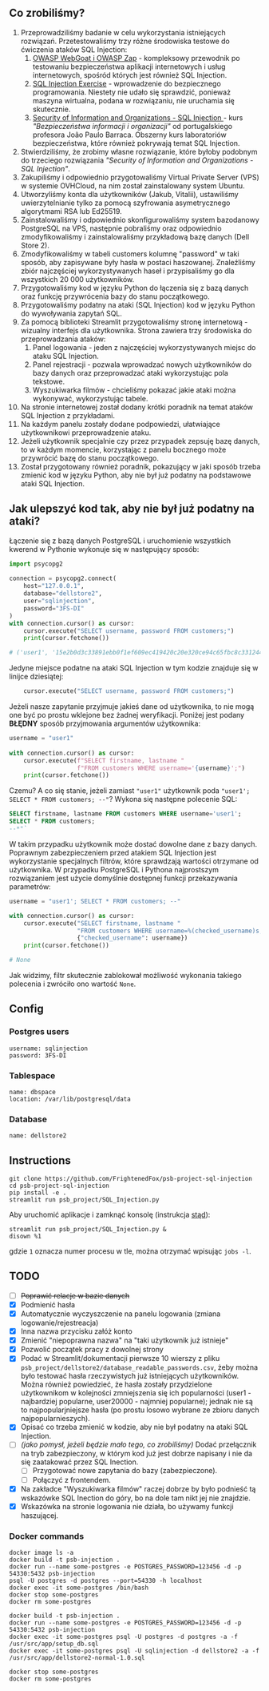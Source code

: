 
## Co zrobiliśmy? 
1. Przeprowadziliśmy badanie w celu wykorzystania istniejących rozwiązań. Przetestowaliśmy trzy różne środowiska testowe do ćwiczenia ataków SQL Injection: 
	1. [OWASP WebGoat i OWASP Zap](https://thehackerish.com/sql-injection-examples-for-practice/) -  kompleksowy przewodnik po testowaniu bezpieczeństwa aplikacji internetowych i usług internetowych, spośród których jest również SQL Injection.
	2. [SQL Injection Exercise](https://research.cs.wisc.edu/mist/SoftwareSecurityCourse/Exercises/3.8.1_SQL_Injection_Exercise.html) - wprowadzenie do bezpiecznego programowania. Niestety nie udało się sprawdzić, ponieważ maszyna wirtualna, podana w rozwiązaniu, nie uruchamia się skutecznie. 
	3. [Security of Information and Organizations - SQL Injection ](http://sweet.ua.pt/jpbarraca/course/sio-2122/lab-sql-injection/) - kurs *"Bezpieczeństwa informacji i organizacji"* od portugalskiego profesora João Paulo Barraca. Obszerny kurs laboratoriów bezpieczeństwa, które również pokrywają temat SQL Injection.
2. Stwierdziliśmy, że zrobimy własne rozwiązanie, które byłoby podobnym do trzeciego rozwiązania *"Security of Information and Organizations - SQL Injection"*.
3. Zakupiliśmy i odpowiednio przygotowaliśmy Virtual Private Server (VPS) w systemie OVHCloud, na nim został zainstalowany system Ubuntu. 
4. Utworzyliśmy konta dla użytkowników (Jakub, Vitalii), ustawiliśmy uwierzytelnianie tylko za pomocą szyfrowania asymetrycznego algorytmami RSA lub Ed25519. 
5. Zainstalowaliśmy i odpowiednio skonfigurowaliśmy system bazodanowy PostgreSQL na VPS, następnie pobraliśmy oraz odpowiednio zmodyfikowaliśmy i zainstalowaliśmy przykładową bazę danych (Dell Store 2). 
6. Zmodyfikowaliśmy w tabeli customers kolumnę "password" w taki sposób, aby zapisywane były hasła w postaci haszowanej. Znaleźliśmy zbiór najczęściej wykorzystywanych haseł i przypisaliśmy go dla wszystkich 20 000 użytkowników.
7. Przygotowaliśmy kod w języku Python do łączenia się z bazą danych oraz funkcję przywrócenia bazy do stanu początkowego.
8. Przygotowaliśmy podatny na ataki (SQL Injection) kod w języku Python do wywoływania zapytań SQL.
9. Za pomocą biblioteki Streamlit przygotowaliśmy stronę internetową - wizualny interfejs dla użytkownika. Strona zawiera trzy środowiska do przeprowadzania ataków: 
	1. Panel logowania - jeden z najczęściej wykorzystywanych miejsc do ataku SQL Injection.
	2. Panel rejestracji - pozwala wprowadzać nowych użytkowników do bazy danych oraz  przeprowadzać ataki wykorzystując pola tekstowe.
	3. Wyszukiwarka filmów - chcieliśmy pokazać jakie ataki można wykonywać, wykorzystując tabele.
10. Na stronie internetowej został dodany krótki poradnik na temat ataków SQL Injection z przykładami. 
11. Na każdym panelu zostały dodane podpowiedzi, ułatwiające użytkownikowi przeprowadzenie ataku.
12. Jeżeli użytkownik specjalnie czy przez przypadek zepsuję bazę danych, to w każdym momencie, korzystając z panelu bocznego może przywrócić bazę do stanu początkowego.
13. Został przygotowany również poradnik, pokazujący w jaki sposób trzeba zmienić kod w języku Python, aby nie był już podatny na podstawowe ataki SQL Injection.



## Jak ulepszyć kod tak, aby nie był już podatny na ataki? 
Łączenie się z bazą danych PostgreSQL i uruchomienie wszystkich kwerend w Pythonie wykonuje się w następujący sposób: 
```python
import psycopg2  
  
connection = psycopg2.connect(  
    host="127.0.0.1",  
    database="dellstore2",  
    user="sqlinjection",  
    password="3FS-DI"  
)  
with connection.cursor() as cursor:  
    cursor.execute("SELECT username, password FROM customers;")  
    print(cursor.fetchone())

# ('user1', '15e2b0d3c33891ebb0f1ef609ec419420c20e320ce94c65fbc8c3312448eb225')
```
Jedyne miejsce podatne na ataki SQL Injection w tym kodzie znajduje się w linijce dziesiątej: 
```python
	cursor.execute("SELECT username, password FROM customers;")  
```
Jeżeli nasze zapytanie przyjmuje jakieś dane od użytkownika, to nie mogą one być po prostu wklejone bez żadnej weryfikacji. Poniżej jest podany **BŁĘDNY** sposób przyjmowania argumentów użytkownika: 
```python
username = "user1"  
  
with connection.cursor() as cursor:  
    cursor.execute(f"SELECT firstname, lastname "  
                   f"FROM customers WHERE username='{username}';")  
    print(cursor.fetchone())
```
Czemu? A co się stanie, jeżeli zamiast `"user1"` użytkownik poda `"user1'; SELECT * FROM customers; --"`?  Wykona się następne polecenie SQL: 
```SQL
SELECT firstname, lastname FROM customers WHERE username='user1'; 
SELECT * FROM customers; 
--*"`
```
W takim przypadku użytkownik może dostać dowolne dane z bazy danych. Poprawnym zabezpieczeniem przed atakiem SQL Injection jest wykorzystanie specjalnych filtrów, które sprawdzają wartości otrzymane od użytkownika. W przypadku PostgreSQL i Pythona najprostszym rozwiązaniem jest użycie domyślnie dostępnej funkcji przekazywania parametrów: 
```python
username = "user1'; SELECT * FROM customers; --"

with connection.cursor() as cursor:  
    cursor.execute("SELECT firstname, lastname "  
                   "FROM customers WHERE username=%(checked_username)s;",  
                   {"checked_username": username})  
    print(cursor.fetchone())

# None
```
Jak widzimy, filtr skutecznie zablokował możliwość wykonania takiego polecenia i zwróciło ono wartość `None`. 


## Config
### Postgres users
```
username: sqlinjection
password: 3FS-DI
```
### Tablespace
```
name: dbspace
location: /var/lib/postgresql/data
```
### Database
```
name: dellstore2
```



## Instructions
```
git clone https://github.com/FrightenedFox/psb-project-sql-injection
cd psb-project-sql-injection
pip install -e .
streamlit run psb_project/SQL_Injection.py
```
Aby uruchomić aplikacje i zamknąć konsolę (instrukcja [stąd](https://linuxize.com/post/how-to-run-linux-commands-in-background/)): 
```
streamlit run psb_project/SQL_Injection.py &
disown %1
```
gdzie `1`  oznacza numer procesu w tle, można otrzymać wpisując `jobs -l`.




## TODO
- [ ] ~~Poprawić relacje w bazie danych~~
- [x] Podmienić hasła
- [x] Automatycznie wyczyszczenie na panelu logowania (zmiana logowanie/rejestreacja)
- [x] Inna nazwa przycisku załóż konto
- [x] Zmienić "niepoprawna nazwa" na "taki użytkownik już istnieje"
- [x] Pozwolić początek pracy z dowolnej strony
- [x] Podać w Streamlit/dokumentacji pierwsze 10 wierszy z pliku `psb_project/dellstore2/database_readable_passwords.csv`, żeby można było testować hasła rzeczywistych już istniejących użytkowników. Można również powiedzieć, że hasła zostały przydzielone użytkownikom w kolejności zmniejszenia się ich popularności (user1 - najbardziej popularne, user20000 - najmniej popularne); jednak nie są to najpopularjniejsze hasła (po prostu losowo wybrane ze zbioru danych najpopularnieszych). 
- [x] Opisać co trzeba zmienić w kodzie, aby nie był podatny na ataki SQL Injection.
- [ ] *(jako pomysł, jeżeli będzie mało tego, co zrobiliśmy)* Dodać przełącznik na tryb zabezpieczony, w którym kod już jest dobrze napisany i nie da się zaatakować przez SQL Inection.
	- [ ] Przygotować nowe zapytania do bazy (zabezpieczone).
	- [ ] Połączyć z frontendem.
- [x] Na zakładce "Wyszukiwarka filmów" raczej dobrze by było podnieść tą wskazówke SQL Inection do góry, bo na dole tam nikt jej nie znajdzie.
- [x] Wskazówka na stronie logowania nie działa, bo używamy funkcji haszującej.

### Docker commands 

```shell
docker image ls -a
docker build -t psb-injection . 
docker run --name some-postgres -e POSTGRES_PASSWORD=123456 -d -p 54330:5432 psb-injection
psql -U postgres -d postgres --port=54330 -h localhost
docker exec -it some-postgres /bin/bash 
docker stop some-postgres
docker rm some-postgres
```


```shell
docker build -t psb-injection . 
docker run --name some-postgres -e POSTGRES_PASSWORD=123456 -d -p 54330:5432 psb-injection
docker exec -it some-postgres psql -U postgres -d postgres -a -f /usr/src/app/setup_db.sql 
docker exec -it some-postgres psql -U sqlinjection -d dellstore2 -a -f /usr/src/app/dellstore2-normal-1.0.sql 

docker stop some-postgres
docker rm some-postgres
```